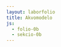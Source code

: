 ```yaml
---
layout: laborfolio
title: Akvomodelo
js:
  - folio-0b
  - sekcio-0b
---
```


<div id="akvomodelo"></div>

<script async src="https://unpkg.com/es-module-shims@1.6.3/dist/es-module-shims.js"></script>

<script type="importmap">
  {
    "imports": {
      "three": "https://unpkg.com/three@0.155.0/build/three.module.js",
      "three/addons/": "https://unpkg.com/three@0.155.0/examples/jsm/"
    }
  }
</script>

<script type="module">

import * as THREE from 'three';
import { OrbitControls } from 'three/addons/controls/OrbitControls.js';

const LARĜO = 600;
const ALTO = 500;
const DEBUG = false;


//############### sceno + kamerao
const bildigo = new THREE.WebGLRenderer();
bildigo.setSize( LARĜO, ALTO );
document.getElementById('akvomodelo').appendChild( bildigo.domElement );

const sceno = new THREE.Scene();
const rigardo = 1.5; // -/+-koordinato por la larĝo de ortografia kamerao, estu pli granda ol 1.0!
const kamerao = new THREE.OrthographicCamera( -rigardo, rigardo, rigardo, -rigardo, 1, 1000 );
const orbito = new OrbitControls( kamerao, bildigo.domElement );
//const kamerao = new THREE.OrthographicCamera( LARĜO/- 2, LARĜO/2, ALTO/2, ALTO/- 2, 1, 1000 );

//const kamerao = new THREE.PerspectiveCamera( 25, LARĜO / ALTO, 0.1, 1000 );

kamerao.position.set( -100, 20, 100);
orbito.update();

//kamerao.position.y = 0.4;
sceno.add( kamerao );


//kp https://chriscourses.com/blog/a-comprehensive-guide-to-materials-in-threejs
/*
const lumo = new THREE.AmbientLight( 0x404040 ); // soft white light
sceno.add( lumo );
*/

const direktlumo = new THREE.DirectionalLight(0xfcffe0, 9.9);
direktlumo.position.z = 30;
direktlumo.position.y = 10;
sceno.add(direktlumo);


//############### modelo

// http://heightmap.mxgr.fr
// https://tangrams.github.io/heightmapper/#5.325/58.098/27.016

function ebeno(y, koloro = 0xff0000, dy = 0) {

    const geometrio = new THREE.BufferGeometry();
    let ind = [], vert = new Float32Array(3*4); // po tri koordinatoj

    const v = new Float32Array([
        -1.0, y-dy,  1.0,
         1.0, y,  1.0,
         1.0, y, -1.0,
        -1.0, y-dy, -1.0]);

    const i = [
        0, 1, 2,
        0, 2, 3
    ];

    geometrio.setIndex( i );
    geometrio.setAttribute( 'position', new THREE.BufferAttribute( v, 3 ) );

    const materialo = new THREE.MeshBasicMaterial( { color: koloro });
    materialo.side = THREE.DoubleSide;
    const krado = new THREE.Mesh( geometrio, materialo); // dratoj|materialo );

    sceno.add(krado);
}

/**
 * y: ses malkreskantaj y-koordinatoj laŭ zigzaga linio: supre angulo - supra mezo - flanko meznivela - mezo meznivela - malsupra angulo - malsupra mezo
 **/
function supro(y, koloro = 0xff0000) {

    const tx_altoj = new THREE.TextureLoader().load("inc/tereno_alt.png");
    const tx_koloroj = new THREE.TextureLoader().load("inc/tereno_klr.png");
/*
    const geometrio = new THREE.BufferGeometry();
    let ind = [], vert = new Float32Array(3*4); // po tri koordinatoj

    // verticoj: terenprofilo rigardata de la flanko kun 
    // deklivo grimpanta maldekstre dekstren
    const v = new Float32Array([
        // antaŭa profilflanko
        -1.0, y[4],  1.0,
         0.0, y[2],  1.0,
         1.0, y[0],  1.0,
        // valo
        -1.0, y[5],  0.0,
        -0.5, y[3],  0.0,
         1.0, y[1],  0.0,
        // malantaŭa profilflanko
        -1.0, y[4], -1.0,
         0.0, y[2], -1.0,
         1.0, y[0], -1.0]);


    const uv = new Float32Array([
        // antaŭa profilflanko
        1,0,
        1,0.5,
        1,1,
        // valo
        0.5,0,
        0.5,0.25,
        0.5,1,
        // malantaŭa profilflanko
        0,0,
        0,0.5,
        0,1
    ]);


    const i = [
        // antaŭa malsupra (maldekstra) angulo
        0, 1, 4,
        4, 3, 0,
        // antaŭa supra (dekstra) angulo
        1, 2, 5,
        5, 4, 1 ,
        // malantaŭa malsupra angulo
        3, 4, 6,
        6, 4, 7,
        // malantaŭa supra angulo
        4, 5, 7,
        7, 5, 8
    ];

*/
/*
    geometrio.setIndex( i );
    geometrio.setAttribute( 'position', new THREE.BufferAttribute( v, 3 ) );
    geometrio.setAttribute( 'uv', new THREE.BufferAttribute( uv, 2 ) );
    geometrio.computeVertexNormals();
    */

    const geometrio = new THREE.PlaneGeometry( 2,2,100,100 );
    geometrio.rotateX(-Math.PI * 0.5).rotateY(Math.PI * 0.5);

    //const materialo = new THREE.MeshStandardMaterial( { color: koloro} );
    /*
    const materialo = new THREE.MeshLambertMaterial({ color: koloro });

    // kp https://sbcode.net/threejs/meshlambertmaterial/
    new THREE.TextureLoader().load("inc/rivero2.png", function ( texture ) {
        materialo.map = texture
    });
    */
    const materialo = new THREE.MeshLambertMaterial({ map: tx_koloroj, 
        displacementMap: tx_altoj, displacementScale: 0.25 }); //, normalMapType: THREE.ObjectSpaceNormalMap }); // , color: koloro

    //materialo.color.setHex(koloro);
    // materialo.normalScale.set( 0.01, 0.01 );
    materialo.side = THREE.DoubleSide;
    if (DEBUG) materialo.wireframe = true;
    const krado = new THREE.Mesh( geometrio, materialo ); //materialo); // dratoj|materialo );

    sceno.add(krado);
/*
    if (DEBUG) {
        // por sencimigo montru ankaŭ la eĝojn
        const dgeo = new THREE.EdgesGeometry( geometrio ); // or WireframeGeometry( geometry )
        //const dmat = new THREE.LineBasicMaterial( { color: 0xffffff, linewidth: 2 } );
        const dmat = new THREE.LineDashedMaterial( {
            color: 0xffffff,
            linewidth: 2,
            scale: 1,
            dashSize: 3,
            gapSize: 4,
        } );
        const drat = new THREE.LineSegments( dgeo, dmat );
        sceno.add( drat );
    }
    */
}

// vd. https://redstapler.co/three-js-realistic-rain-tutorial/
let pluv_geom;

function pluvo(y0,n_eroj=1000) {
    const pluveroj = []; new Float32Array(n_eroj);
    for (let i=0;i<n_eroj;i++) {
        const x = THREE.MathUtils.randFloatSpread( .5 );
        const y = y0 - THREE.MathUtils.randFloatSpread( .5 );
        const z = THREE.MathUtils.randFloatSpread( .5 );
        pluveroj.push( x, y, z );
    }

    pluv_geom = new THREE.BufferGeometry();
    pluv_geom.setAttribute( 'position', new THREE.Float32BufferAttribute( pluveroj, 3 ) );

    const pluv_materialo = new THREE.PointsMaterial({
        color: 0xaaaaaa,
        //vertexColors: THREE.VertexColors, 
        size: 2,
        transparent: false
    });
    const pluvo = new THREE.Points(pluv_geom,pluv_materialo);
    sceno.add(pluvo);
}

// krado
ebeno(-0.9, 0x754515, 0.1);
ebeno(-0.5, 0x2757a3, 0.2);
const s = 0.5;
supro([s, s-.3, s-.35, s-.7, s-.6, s-.75], 0x3ba617);
pluvo(.9,200);


function animate() {
	requestAnimationFrame( animate );

    // cube.rotation.x += 0.01;
	// cube.rotation.y += 0.01;

	// required if orbito.enableDamping or orbito.autoRotate are set to true
	// orbito.update();

    // movu pluvon
    const pluveroj = pluv_geom.getAttribute('position');
    const eroj = pluveroj.array;
    for (let i=0; i<eroj.length; i++) {
        if (i%3 == 1) {
            let y = eroj[i];
            y -= .01;
            if (y<0.5) y = .9;
            eroj[i] = y;
        }
    }
    pluv_geom.setAttribute( 'position', pluveroj);
    

    //verticesNeedUpdate = true;
    pluv_geom.rotateY(0.008);

    // rebildigu
	bildigo.render( sceno, kamerao );
}
animate();

</script>